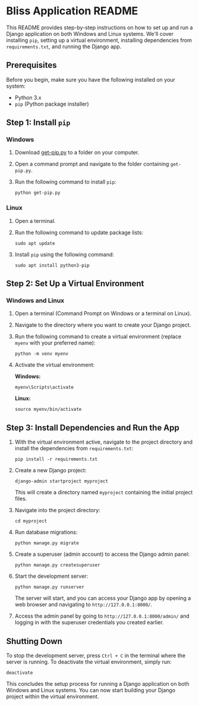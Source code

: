 

# Bliss Application README

This README provides step-by-step instructions on how to set up and run a Django application on both Windows and Linux systems. We'll cover installing `pip`, setting up a virtual environment, installing dependencies from `requirements.txt`, and running the Django app.

## Prerequisites

Before you begin, make sure you have the following installed on your system:

- Python 3.x
- `pip` (Python package installer)

## Step 1: Install `pip`

### Windows

1. Download [get-pip.py](https://bootstrap.pypa.io/get-pip.py) to a folder on your computer.
2. Open a command prompt and navigate to the folder containing `get-pip.py`.
3. Run the following command to install `pip`:

   ```
   python get-pip.py
   ```

### Linux

1. Open a terminal.
2. Run the following command to update package lists:

   ```
   sudo apt update
   ```

3. Install `pip` using the following command:

   ```
   sudo apt install python3-pip
   ```

## Step 2: Set Up a Virtual Environment

### Windows and Linux

1. Open a terminal (Command Prompt on Windows or a terminal on Linux).
2. Navigate to the directory where you want to create your Django project.
3. Run the following command to create a virtual environment (replace `myenv` with your preferred name):

   ```
   python -m venv myenv
   ```

4. Activate the virtual environment:

   **Windows:**

   ```
   myenv\Scripts\activate
   ```

   **Linux:**

   ```
   source myenv/bin/activate
   ```

## Step 3: Install Dependencies and Run the App

1. With the virtual environment active, navigate to the project directory and install the dependencies from `requirements.txt`:

   ```
   pip install -r requirements.txt
   ```

2. Create a new Django project:

   ```
   django-admin startproject myproject
   ```

   This will create a directory named `myproject` containing the initial project files.

3. Navigate into the project directory:

   ```
   cd myproject
   ```

4. Run database migrations:

   ```
   python manage.py migrate
   ```

5. Create a superuser (admin account) to access the Django admin panel:

   ```
   python manage.py createsuperuser
   ```

6. Start the development server:

   ```
   python manage.py runserver
   ```

   The server will start, and you can access your Django app by opening a web browser and navigating to `http://127.0.0.1:8000/`.

7. Access the admin panel by going to `http://127.0.0.1:8000/admin/` and logging in with the superuser credentials you created earlier.

## Shutting Down

To stop the development server, press `Ctrl + C` in the terminal where the server is running. To deactivate the virtual environment, simply run:

```
deactivate
```

This concludes the setup process for running a Django application on both Windows and Linux systems. You can now start building your Django project within the virtual environment.